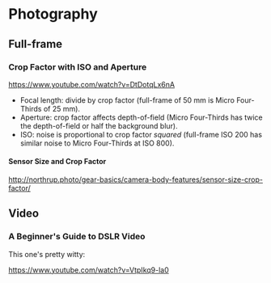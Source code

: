 # Photography

## Full-frame

### Crop Factor with ISO and Aperture

https://www.youtube.com/watch?v=DtDotqLx6nA

* Focal length: divide by crop factor (full-frame of 50 mm is Micro Four-Thirds of 25 mm).
* Aperture: crop factor affects depth-of-field (Micro Four-Thirds has twice the depth-of-field or half the background blur).
* ISO: noise is proportional to crop factor _squared_ (full-frame ISO 200 has similar noise to Micro Four-Thirds at ISO 800).

#### Sensor Size and Crop Factor

http://northrup.photo/gear-basics/camera-body-features/sensor-size-crop-factor/

## Video

### A Beginner's Guide to DSLR Video

This one's pretty witty:

https://www.youtube.com/watch?v=VtpIkq9-la0
